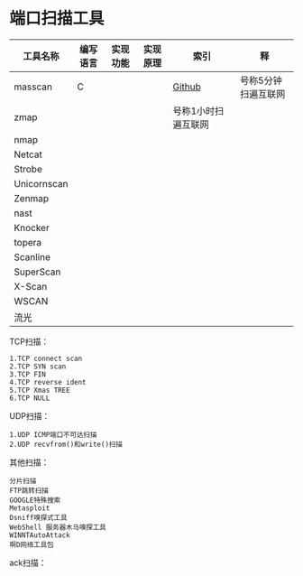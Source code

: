 # 端口扫描工具
|工具名称|编写语言|实现功能|实现原理|索引|释|
|-------|-------|-------|-------|---|---|
|masscan|C|||[Github](https://github.com/robertdavidgraham/masscan)|号称5分钟扫遍互联网|
|zmap||||号称1小时扫遍互联网|
|nmap|||||
|Netcat||||||
|Strobe||||
|Unicornscan|||||
|Zenmap||||
|nast||||
|Knocker||||
|topera||||||
|Scanline||||||
|SuperScan|||||
|X-Scan|||||
|WSCAN||||
|流光|||||


TCP扫描：

    1.TCP connect scan
    2.TCP SYN scan
    3.TCP FIN
    4.TCP reverse ident 
    5.TCP Xmas TREE
    6.TCP NULL
   
UDP扫描：
    
    1.UDP ICMP端口不可达扫描
    2.UDP recvfrom()和write()扫描
    
其他扫描：

    分片扫描 
    FTP跳转扫描
    GOOGLE特殊搜索
    Metasploit
    Dsniff嗅探式工具
    WebShell 服务器木马嗅探工具
    WINNTAutoAttack
    啊D网络工具包
    
    
    
ack扫描：


